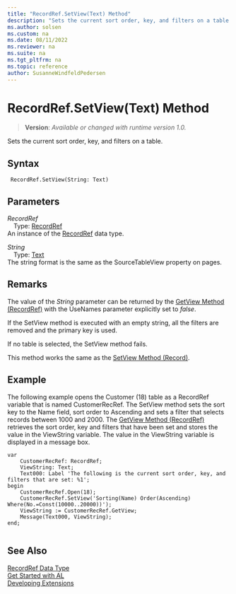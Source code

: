 ```yaml
---
title: "RecordRef.SetView(Text) Method"
description: "Sets the current sort order, key, and filters on a table."
ms.author: solsen
ms.custom: na
ms.date: 08/11/2022
ms.reviewer: na
ms.suite: na
ms.tgt_pltfrm: na
ms.topic: reference
author: SusanneWindfeldPedersen
---
```

[//]: # (START>DO_NOT_EDIT)
[//]: # (IMPORTANT:Do not edit any of the content between here and the END>DO_NOT_EDIT.)
[//]: # (Any modifications should be made in the .xml files in the ModernDev repo.)
# RecordRef.SetView(Text) Method
> **Version**: _Available or changed with runtime version 1.0._

Sets the current sort order, key, and filters on a table.


## Syntax
```AL
 RecordRef.SetView(String: Text)
```
## Parameters
*RecordRef*  
&emsp;Type: [RecordRef](recordref-data-type.md)  
An instance of the [RecordRef](recordref-data-type.md) data type.  

*String*  
&emsp;Type: [Text](../text/text-data-type.md)  
The string format is the same as the SourceTableView property on pages.  



[//]: # (IMPORTANT: END>DO_NOT_EDIT)

## Remarks  
The value of the *String* parameter can be returned by the [GetView Method \(RecordRef\)](recordref-getview-method.md) with the UseNames parameter explicitly set to *false*.  
  
If the SetView method is executed with an empty string, all the filters are removed and the primary key is used.  
  
If no table is selected, the SetView method fails.  
  
This method works the same as the [SetView Method \(Record\)](../record/record-setview-method.md).  
  
## Example  
The following example opens the Customer \(18\) table as a RecordRef variable that is named CustomerRecRef. The SetView method sets the sort key to the Name field, sort order to Ascending and sets a filter that selects records between 1000 and 2000. The [GetView Method \(RecordRef\)](recordref-getview-method.md) retrieves the sort order, key and filters that have been set and stores the value in the ViewString variable. The value in the ViewString variable is displayed in a message box. 

```al
var
    CustomerRecRef: RecordRef;
    ViewString: Text;
    Text000: Label 'The following is the current sort order, key, and filters that are set: %1';
begin   
    CustomerRecRef.Open(18);  
    CustomerRecRef.SetView('Sorting(Name) Order(Ascending) Where(No.=Const(10000..20000))');  
    ViewString := CustomerRecRef.GetView;  
    Message(Text000, ViewString);  
end;
  
```  

## See Also
[RecordRef Data Type](recordref-data-type.md)  
[Get Started with AL](../../devenv-get-started.md)  
[Developing Extensions](../../devenv-dev-overview.md)
